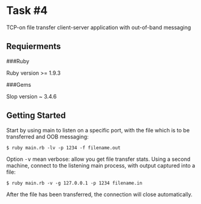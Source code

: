 Task #4
=======

TCP-on file transfer client-server application with out-of-band messaging

Requierments
------------

###Ruby

Ruby version >= 1.9.3

###Gems

Slop version ~ 3.4.6

Getting Started
---------------

Start by using main to listen on a specific port, with the file which is to be transferred and OOB messaging:

    $ ruby main.rb -lv -p 1234 -f filename.out

Option <tt>-v</tt> mean verbose: allow you get file transfer stats.
Using a second machine, connect to the listening main process, with output captured into a file:

    $ ruby main.rb -v -g 127.0.0.1 -p 1234 filename.in

After the file has been transferred, the connection will close automatically.
